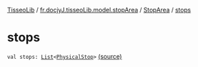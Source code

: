 [TisseoLib](../../index.md) / [fr.docjyJ.tisseoLib.model.stopArea](../index.md) / [StopArea](index.md) / [stops](./stops.md)

# stops

`val stops: `[`List`](https://kotlinlang.org/api/latest/jvm/stdlib/kotlin.collections/-list/index.html)`<`[`PhysicalStop`](../../fr.docjy-j.tisseo-lib.model.stop-point/-physical-stop/index.md)`>` [(source)](https://github.com/docjyj/tisseoLib/tree/master/src/main/kotlin/fr/docjyJ/tisseoLib/model/stopArea/StopArea.kt#L20)